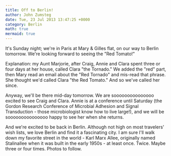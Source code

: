 ```yaml
---
title: Off to Berlin!
author: John Zumsteg
date: Tue, 23 Jul 2013 13:47:25 +0000
category: Berlin
math: true
mermaid: true
---
```

It's Sunday night; we're in Paris at Mary & Gilles flat, on our way to Berlin tomorrow. We're looking forward to seeing the "Red Tomato!"

Explanation: my Aunt Marjorie, after Craig, Annie and Clara spent three or four days at her house, called Clara "the Tornado." We added the "red" part, then Mary read an email about the "Red Tornado" and mis-read that phrase. She thought we'd called Clara "the Red Tomato." And so we've called her since.

Anyway, we'll be there mid-day tomorrow. We are sooooooooooooooo excited to see Craig and Clara. Annie is at a conference until Saturday (the Gordon Research Conference of Microbial Adhesion and Signal Transduction - those microbiologist know how to live large!), and we will be sooooooooooooooo happy to see her when she returns.

And we're excited to be back in Berlin. Although not high on most travelers' wish lists, we love Berlin and find it a fascinating city. I am sure I'll walk down my favorite street in the world - Karl Marx Allee, originally named Stalinallee when it was built in the early 1950s - at least once. Twice. Maybe three or four times. Photos to follow.
